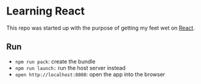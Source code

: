 # Learning React
This repo was started up with the purpose of getting my feet wet on [React](https://reactjs.org/).

## Run
 - `npm run pack`: create the bundle
 - `npm run launch:` run the host server instead
 - `open http://localhost:8080`: open the app into the browser

